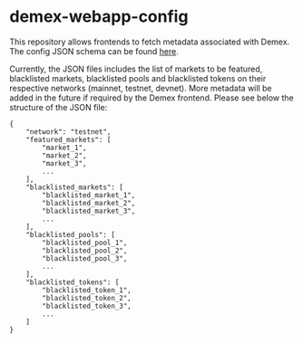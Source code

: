 # demex-webapp-config

This repository allows frontends to fetch metadata associated with Demex.
The config JSON schema can be found [here](/config.schema.json).

Currently, the JSON files includes the list of markets to be featured, blacklisted markets, blacklisted pools and blacklisted tokens on their respective networks (mainnet, testnet, devnet). More metadata will be added in the future if required by the Demex frontend. Please see below the structure of the JSON file:

```
{
    "network": "testnet",
    "featured_markets": [
        "market_1",
        "market_2",
        "market_3",
        ...
    ],
    "blacklisted_markets": [
        "blacklisted_market_1",
        "blacklisted_market_2",
        "blacklisted_market_3",
        ...
    ],
    "blacklisted_pools": [
        "blacklisted_pool_1",
        "blacklisted_pool_2",
        "blacklisted_pool_3",
        ...
    ],
    "blacklisted_tokens": [
        "blacklisted_token_1",
        "blacklisted_token_2",
        "blacklisted_token_3",
        ...
    ]
}
```
